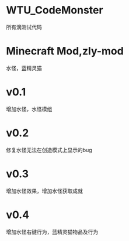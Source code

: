 # WTU_CodeMonster
所有滴测试代码
# Minecraft Mod,zly-mod
水怪，蓝精灵猫
# v0.1
增加水怪，水怪模组
# v0.2
修复水怪无法在创造模式上显示的bug
# v0.3
增加水怪效果，增加水怪获取成就
# v0.4
增加水怪右键行为，蓝精灵猫物品及行为
